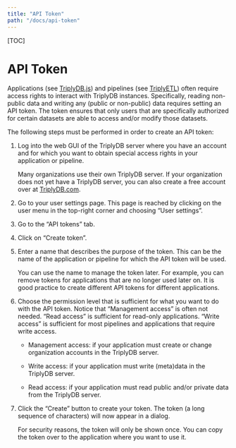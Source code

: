 ```yaml
---
title: "API Token"
path: "/docs/api-token"
---
```


[TOC]

# API Token

Applications (see [TriplyDB.js](../triplydb-js/index.md)) and pipelines (see [TriplyETL](../triply-etl/index.md)) often require access rights to interact with TriplyDB instances. Specifically, reading non-public data and writing any (public or non-public) data requires setting an API token. The token ensures that only users that are specifically authorized for certain datasets are able to access and/or modify those datasets.

The following steps must be performed in order to create an API token:

1. Log into the web GUI of the TriplyDB server where you have an account and for which you want to obtain special access rights in your application or pipeline.

   Many organizations use their own TriplyDB server. If your organization does not yet have a TriplyDB server, you can also create a free account over at [TriplyDB.com](https://triplydb.com).

2. Go to your user settings page. This page is reached by clicking on the user menu in the top-right corner and choosing “User settings”.

3. Go to the “API tokens” tab.

4. Click on “Create token”.

5. Enter a name that describes the purpose of the token. This can be the name of the application or pipeline for which the API token will be used.

   You can use the name to manage the token later. For example, you can remove tokens for applications that are no longer used later on. It is good practice to create different API tokens for different applications.

6. Choose the permission level that is sufficient for what you want to do with the API token. Notice that “Management access” is often not needed. “Read access” is sufficient for read-only applications. “Write access” is sufficient for most pipelines and applications that require write access.

   - Management access: if your application must create or change organization accounts in the TriplyDB server.

   - Write access: if your application must write (meta)data in the TriplyDB server.

   - Read access: if your application must read public and/or private data from the TriplyDB server.

7. Click the “Create” button to create your token. The token (a long sequence of characters) will now appear in a dialog.

   For security reasons, the token will only be shown once. You can copy the token over to the application where you want to use it.
